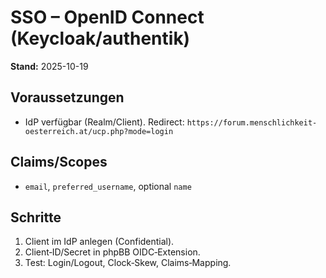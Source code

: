 # SSO – OpenID Connect (Keycloak/authentik)

**Stand:** 2025-10-19

## Voraussetzungen
- IdP verfügbar (Realm/Client). Redirect: `https://forum.menschlichkeit-oesterreich.at/ucp.php?mode=login`

## Claims/Scopes
- `email`, `preferred_username`, optional `name`

## Schritte
1. Client im IdP anlegen (Confidential).
2. Client‑ID/Secret in phpBB OIDC‑Extension.
3. Test: Login/Logout, Clock‑Skew, Claims‑Mapping.
